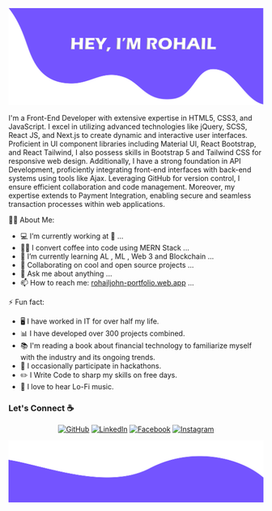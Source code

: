 ![alt text](./images/ROHAIL.png)

I'm a Front-End Developer with extensive expertise in HTML5, CSS3, and JavaScript. I excel in utilizing advanced technologies like jQuery, SCSS, React JS, and Next.js to create dynamic and interactive user interfaces. Proficient in UI component libraries including Material UI, React Bootstrap, and React Tailwind, I also possess skills in Bootstrap 5 and Tailwind CSS for responsive web design. Additionally, I have a strong foundation in API Development, proficiently integrating front-end interfaces with back-end systems using tools like Ajax. Leveraging GitHub for version control, I ensure efficient collaboration and code management. Moreover, my expertise extends to Payment Integration, enabling secure and seamless transaction processes within web applications.

<!--
**joshualazar28/joshualazar28** is a ✨ _special_ ✨ repository because its `README.md` (this file) appears on your GitHub profile.

Here are some ideas to get you started:
-->

🧑‍💼 About Me:

-   💻 I’m currently working at 👀 ...
-   👨‍💻 I convert coffee into code using MERN Stack ...
-   🌱 I’m currently learning AL , ML , Web 3 and Blockchain ...
-   👯 Collaborating on cool and open source projects ...
-   💬 Ask me about anything ...
-   📫 How to reach me: <a href="https://joshualazar.com">rohailjohn-portfolio.web.app</a> ...

⚡ Fun fact:

-   🖥️ I have worked in IT for over half my life.
-   📊 I have developed over 300 projects combined.
-   📚 I'm reading a book about financial technology to familiarize myself with the industry and its ongoing trends.
-   🥇 I occasionally participate in hackathons.
-   :pencil2: I Write Code to sharp my skills on free days.
-   :musical_note: I love to hear Lo-Fi music.

### Let's Connect :coffee:

 <p align="center">
 	<a href="https://github.com/RohailJohn"><img src="https://img.icons8.com/bubbles/50/000000/github.png" alt="GitHub"/></a>
 	<a href="https://www.linkedin.com/in/rohail-john-173312255/"><img src="https://img.icons8.com/bubbles/50/000000/linkedin.png" alt="LinkedIn"/></a>
 	<a href="https://www.facebook.com/joshua.lazar.140/"><img src="https://img.icons8.com/bubbles/50/000000/facebook-new.png" alt="Facebook"/></a>
 	<a href="https://www.instagram.com/rohail_john__/"><img src="https://img.icons8.com/bubbles/50/000000/instagram.png" alt="Instagram"/></a>

 </p>
 
![alt text](./images/bottom.png)
